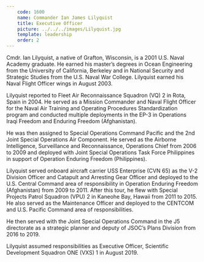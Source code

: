 ```yaml
---
    code: 1600
    name: Commander Ian James Lilyquist
    title: Executive Officer
    picture: ../../../images/Lilyquist.jpg
    template: leadership
    order: 2
---
```

Cmdr. Ian Lilyquist, a native of Grafton, Wisconsin, is a 2001 U.S. Naval Academy graduate. He earned his master’s degrees in Ocean Engineering from the University of California, Berkeley and in National Security and Strategic Studies from the U.S. Naval War College. Lilyquist earned his Naval Flight Officer wings in August 2003.

Lilyquist reported to Fleet Air Reconnaissance Squadron (VQ) 2 in Rota, Spain in 2004. He served as a Mission Commander and Naval Flight Officer for the Naval Air Training and Operating Procedures Standardization program and conducted multiple deployments in the EP-3 in Operations Iraqi Freedom and Enduring Freedom (Afghanistan).

He was then assigned to Special Operations Command Pacific and the 2nd Joint Special Operations Air Component. He served as the Airborne Intelligence, Surveillance and Reconnaissance, Operations Chief from 2006 to 2009 and deployed with Joint Special Operations Task Force Philippines in support of Operation Enduring Freedom (Philippines).

Lilyquist served onboard aircraft carrier USS Enterprise (CVN 65) as the V-2 Division Officer and Catapult and Arresting Gear Officer and deployed to the U.S. Central Command area of responsibility in Operation Enduring Freedom (Afghanistan) from 2009 to 2011. After this tour, he flew with Special Projects Patrol Squadron (VPU) 2 in Kaneohe Bay, Hawaii from 2011 to 2015. He also served as the Maintenance Officer and deployed to the CENTCOM and U.S. Pacific Command area of responsibilities.

He then served with the Joint Special Operations Command in the J5 directorate as a strategic planner and deputy of JSOC’s Plans Division from 2016 to 2019.

Lilyquist assumed responsibilities as Executive Officer, Scientific Development Squadron ONE (VXS) 1 in August 2019.